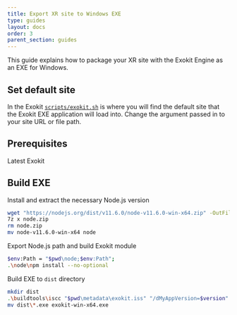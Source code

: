 ```yaml
---
title: Export XR site to Windows EXE
type: guides
layout: docs
order: 3
parent_section: guides
---
```


This guide explains how to package your XR site with the Exokit Engine as an EXE for Windows.

## Set default site
In the Exokit [`scripts/exokit.sh`](https://github.com/exokitxr/exokit/blob/master/scripts/exokit.sh#L17) is where you will find the default site that the Exokit EXE application will load into. Change the argument passed in to your site URL or file path.

## Prerequisites
Latest Exokit

## Build EXE

Install and extract the necessary Node.js version
```sh
wget "https://nodejs.org/dist/v11.6.0/node-v11.6.0-win-x64.zip" -OutFile node.zip
7z x node.zip
rm node.zip
mv node-v11.6.0-win-x64 node
```

Export Node.js path and build Exokit module
```sh
$env:Path = "$pwd\node;$env:Path";
.\node\npm install --no-optional
```

Build EXE to `dist` directory
```sh
mkdir dist
.\buildtools\iscc "$pwd\metadata\exokit.iss" "/dMyAppVersion=$version" /odist /qp
mv dist\*.exe exokit-win-x64.exe
```
